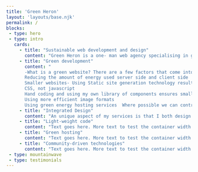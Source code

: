 ```yaml
---
title: 'Green Heron'
layout: 'layouts/base.njk'
permalink: /
blocks:
 - type: hero
 - type: intro
   cards:
     - title: "Sustainable web development and design"
       content: "Green Heron is a one- man web agency specialising in green web technologies. I make custom designed websites with the goal of having a process and product to be as environmentally friendly as possible. <br/><br/> I started Green Heron with the intention to be part of a positive change to move our societal motivations towards environmental sustainability, social awareness, and ethical consideration. This is known as Slow Tech Theory. <br/> <br/> As you have visited my site we might share some of these values. Thank you for passing by!"
     - title: "Green development"
       content: "
       -What is a green website? There are a few factors that come into play when developing for the web with sustainability in mind. This website is an example of the principles at play. They are:  
       Reducing the amount of energy used server side and client side  
       Smaller websites- Using Static site generation technology results in smaller webpages to send to the users. More efficient code -  
       CSS, not javascript  
       Hand coding and using my own library of components ensures smalles code bases for the webpages.  
       Using more efficient image formats   
       Using green energy hosting services  Where possible we can control the type of energy is consumed. This applies to the hosting Integrating the design process with the development process"
     - title: "Integrated Design"
       content: "An unique aspect of my services is that I both design and code the web pages, and I do so with the stated goal of sustainability. This means that the web pages have been designed with certain restrictions in mind, like reducing the code base with the goal of reducing energy consumption. <br/><br/> With my background in fine art, I use my skills in colour theory and composition in conjunction with my skills as a web developer to make beautiful, fast, secure and lightweight web pages. <br/><br/> I follow the latest tech developments to help me achieve this, where applicable, like using more efficient image formats, newly adapted colour values with wider colour gamuts, and so on. <br/><br/> One solution to using less (data- heavy) images has been to make my own custom assets, as can be seen around this site. <br/><br/> Custom coded webpages makes you free of the constraints of Content Management Systems (CMS) like Wordpress of Squarespace, and makes any design you want possible."
     - title: "Light-weight code"
       content: "Text goes here. More text to test the container width behaviour <br> Line breaks <br> like this"
     - title: "Green hosting"
       content: "Text goes here. More text to test the container width behaviour <br> Line breaks <br> like this"
     - title: "Community-driven technologies"
       content: "Text goes here. More text to test the container width behaviour. More text to test the container width behaviour. More text to test the container width behaviour. More text to test the container width behaviour. <br> Line breaks <br><br> like this this"
 - type: mountainwave
 - type: testimonials
---
```

